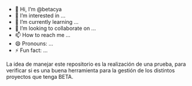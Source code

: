 - 👋 Hi, I’m @betacya
- 👀 I’m interested in ...
- 🌱 I’m currently learning ...
- 💞️ I’m looking to collaborate on ...
- 📫 How to reach me ...
- 😄 Pronouns: ...
- ⚡ Fun fact: ...

<!---
betacya/betacya is a ✨ special ✨ repository because its `README.md` (this file) appears on your GitHub profile.
You can click the Preview link to take a look at your changes.
--->

La idea de manejar este repositorio es la realización de una prueba, para verificar si es una buena herramienta para la gestión
de los distintos proyectos que tenga BETA.
